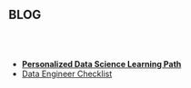 ## BLOG
<br/><br/>
- [**Personalized Data Science Learning Path**](post/main.md)
- [Data Engineer Checklist](post/data_engineer.md)
